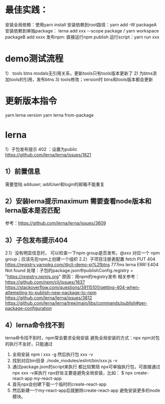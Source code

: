 # 最佳实践：
安装全局依赖：使用yarn install
安装依赖到root路径：yarn add -W packageA
安装依赖到单独package： lerna add xxx --scope package / yarn workspace packageB add xxxx
发布npm:  直接运行npm publish
运行script：yarn run xxx

# demo测试流程
1） tools btns modals无引用关系，更新tools只有tools版本更新了
2) 为btns添加tools的引用，发布btns
3) tools修改；version时 btns和tools版本都会更新

# 更新版本指令
yarn lerna version
yarn lerna from-package

# lerna
1）子包发布提示 402 ：设置为public
https://github.com/lerna/lerna/issues/1821
## 1）前置信息

 需要登陆 adduser; addUser和login的邮箱不能重复

## 2）安装lerna提示maximum 需要查看node版本和lerna版本是否匹配
参考：https://github.com/lerna/lerna/issues/3609

## 3）子包发布提示404

2.1）没有明显信息时， 可以检查一下npm group是否发布，@xxx 对应一个 npm group；应该先在npm上创建一个组织
2.2）子项目注册表配置
fetch PUT 404 https://registry.yarnpkg.com/@cli-demo-pj%2fbtns 777ms
lerna ERR! E404 Not found
处理：子包的package.json中publishConfig.registry = "https://registry.npmjs.org"
原因：用npm的registry发布
相关参考：
https://github.com/npm/cli/issues/1637
https://stackoverflow.com/questions/39115101/getting-404-when-attempting-to-publish-new-package-to-npm
https://github.com/lerna/lerna/issues/3812
https://github.com/lerna/lerna/tree/main/libs/commands/publish#per-package-configuration


 ## 4）lerna命令找不到

lerna命令找不到时，npm常会要求全局安装
避免全局安装的方式：npx
npm对包的执行不友好，只能通过 
  1. 全局安装 npm i xxx -g 然后执行包 xxx -v
  2. 找到对应bin目录 ./node_modules/eslint/bin/xxx.js -v
  3. 通过package.json的script来执行
      都比较繁琐
npx可单独执行包，可直接通过npx xxx -v来执行
npx好处主要是避免全局安装，比如：
$ npx create-react-app my-react-app
  4. 首先npx会创建下载一个临时的create-react-app
  5. 然后新建一个my-react-app后就删除create-react-app
避免安装更多的node模块。
